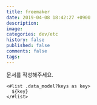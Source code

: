 ```yaml
---
title: freemaker
date: 2019-04-08 18:42:27 +0900
description: 
image: 
categories: dev/etc
history: false
published: false
comments: false
tags:
---
```

문서를 작성해주세요.

```
<#list .data_model?keys as key>
  ${key}
</#list>
```